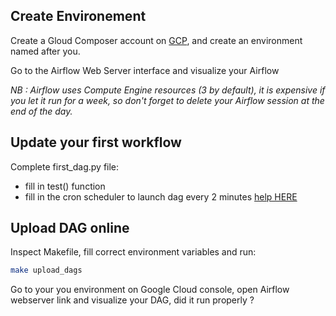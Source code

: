 ## Create Environement

Create a Gloud Composer account on [GCP](https://console.cloud.google.com/composer), and create an environment named after you.  

Go to the Airflow Web Server interface and visualize your Airflow 

_NB : Airflow uses Compute Engine resources (3 by default), it is expensive if you let it run for a week, so don't forget to delete your Airflow session at the end of the day._

## Update your first workflow
Complete first_dag.py file:
- fill in test() function
- fill in the cron scheduler to launch dag every 2 minutes [help HERE](https://crontab.guru/)

## Upload DAG online
Inspect Makefile, fill correct environment variables and run:
```bash
make upload_dags
```

Go to your you environment on Google Cloud console, open Airflow webserver link and visualize your DAG, did it run properly ? 

